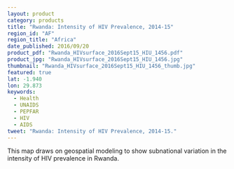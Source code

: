 ```yaml
---
layout: product
category: products
title: "Rwanda: Intensity of HIV Prevalence, 2014-15"
region_id: "AF"
region_title: "Africa"
date_published: 2016/09/20
product_pdf: "Rwanda_HIVsurface_2016Sept15_HIU_1456.pdf"
product_jpg: "Rwanda_HIVsurface_2016Sept15_HIU_1456.jpg"
thumbnail: "Rwanda_HIVsurface_2016Sept15_HIU_1456_thumb.jpg"
featured: true
lat: -1.940
lon: 29.873
keywords:
  - Health
  - UNAIDS
  - PEPFAR
  - HIV
  - AIDS
tweet: "Rwanda: Intensity of HIV Prevalence, 2014-15."
---
```

This map draws on geospatial modeling to show subnational variation in the intensity of HIV prevalence in Rwanda. 
